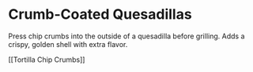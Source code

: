 # Crumb-Coated Quesadillas

Press chip crumbs into the outside of a quesadilla before grilling. Adds a crispy, golden shell with extra flavor.

[[Tortilla Chip Crumbs]]
